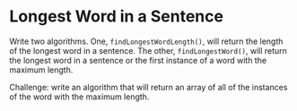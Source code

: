 # Longest Word in a Sentence

Write two algorithms. One, `findLongestWordLength()`, will return the length of the longest word in a sentence. The other, `findLongestWord()`, will return the longest word in a sentence or the first instance of a word with the maximum length.

Challenge: write an algorithm that will return an array of all of the instances of the word with the maximum length.
